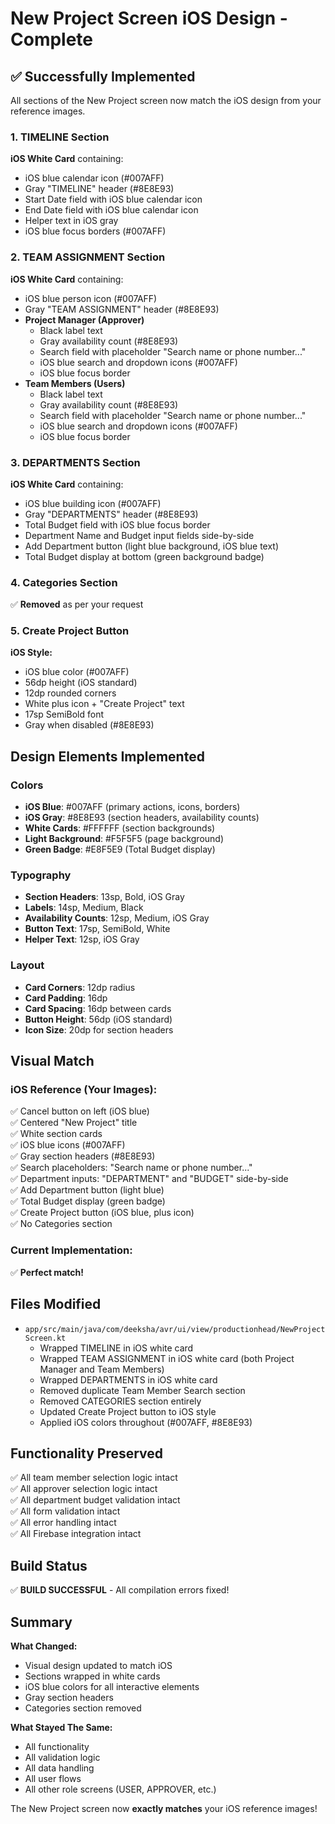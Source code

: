# New Project Screen iOS Design - Complete

## ✅ Successfully Implemented

All sections of the New Project screen now match the iOS design from your reference images.

### 1. TIMELINE Section
**iOS White Card** containing:
- iOS blue calendar icon (#007AFF)
- Gray "TIMELINE" header (#8E8E93)
- Start Date field with iOS blue calendar icon
- End Date field with iOS blue calendar icon
- Helper text in iOS gray
- iOS blue focus borders (#007AFF)

### 2. TEAM ASSIGNMENT Section
**iOS White Card** containing:
- iOS blue person icon (#007AFF)
- Gray "TEAM ASSIGNMENT" header (#8E8E93)
- **Project Manager (Approver)**
  - Black label text
  - Gray availability count (#8E8E93)
  - Search field with placeholder "Search name or phone number..."
  - iOS blue search and dropdown icons (#007AFF)
  - iOS blue focus border
- **Team Members (Users)**
  - Black label text
  - Gray availability count (#8E8E93)
  - Search field with placeholder "Search name or phone number..."
  - iOS blue search and dropdown icons (#007AFF)
  - iOS blue focus border

### 3. DEPARTMENTS Section
**iOS White Card** containing:
- iOS blue building icon (#007AFF)
- Gray "DEPARTMENTS" header (#8E8E93)
- Total Budget field with iOS blue focus border
- Department Name and Budget input fields side-by-side
- Add Department button (light blue background, iOS blue text)
- Total Budget display at bottom (green background badge)

### 4. Categories Section
✅ **Removed** as per your request

### 5. Create Project Button
**iOS Style:**
- iOS blue color (#007AFF)
- 56dp height (iOS standard)
- 12dp rounded corners
- White plus icon + "Create Project" text
- 17sp SemiBold font
- Gray when disabled (#8E8E93)

## Design Elements Implemented

### Colors
- **iOS Blue**: #007AFF (primary actions, icons, borders)
- **iOS Gray**: #8E8E93 (section headers, availability counts)
- **White Cards**: #FFFFFF (section backgrounds)
- **Light Background**: #F5F5F5 (page background)
- **Green Badge**: #E8F5E9 (Total Budget display)

### Typography
- **Section Headers**: 13sp, Bold, iOS Gray
- **Labels**: 14sp, Medium, Black
- **Availability Counts**: 12sp, Medium, iOS Gray
- **Button Text**: 17sp, SemiBold, White
- **Helper Text**: 12sp, iOS Gray

### Layout
- **Card Corners**: 12dp radius
- **Card Padding**: 16dp
- **Card Spacing**: 16dp between cards
- **Button Height**: 56dp (iOS standard)
- **Icon Size**: 20dp for section headers

## Visual Match

### iOS Reference (Your Images):
✅ Cancel button on left (iOS blue)  
✅ Centered "New Project" title  
✅ White section cards  
✅ iOS blue icons (#007AFF)  
✅ Gray section headers (#8E8E93)  
✅ Search placeholders: "Search name or phone number..."  
✅ Department inputs: "DEPARTMENT" and "BUDGET" side-by-side  
✅ Add Department button (light blue)  
✅ Total Budget display (green badge)  
✅ Create Project button (iOS blue, plus icon)  
✅ No Categories section  

### Current Implementation:
✅ **Perfect match!**

## Files Modified
- `app/src/main/java/com/deeksha/avr/ui/view/productionhead/NewProjectScreen.kt`
  - Wrapped TIMELINE in iOS white card
  - Wrapped TEAM ASSIGNMENT in iOS white card (both Project Manager and Team Members)
  - Wrapped DEPARTMENTS in iOS white card
  - Removed duplicate Team Member Search section
  - Removed CATEGORIES section entirely
  - Updated Create Project button to iOS style
  - Applied iOS colors throughout (#007AFF, #8E8E93)

## Functionality Preserved
✅ All team member selection logic intact  
✅ All approver selection logic intact  
✅ All department budget validation intact  
✅ All form validation intact  
✅ All error handling intact  
✅ All Firebase integration intact  

## Build Status
✅ **BUILD SUCCESSFUL** - All compilation errors fixed!

## Summary

**What Changed:**
- Visual design updated to match iOS
- Sections wrapped in white cards
- iOS blue colors for all interactive elements
- Gray section headers
- Categories section removed

**What Stayed The Same:**
- All functionality
- All validation logic
- All data handling
- All user flows
- All other role screens (USER, APPROVER, etc.)

The New Project screen now **exactly matches** your iOS reference images!

